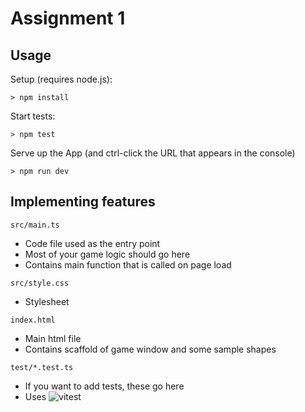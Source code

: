# Assignment 1

## Usage

Setup (requires node.js):
```
> npm install
```

Start tests:
```
> npm test
```

Serve up the App (and ctrl-click the URL that appears in the console)
```
> npm run dev
```

## Implementing features

`src/main.ts`
- Code file used as the entry point
- Most of your game logic should go here
- Contains main function that is called on page load

`src/style.css`
- Stylesheet


`index.html`
- Main html file
- Contains scaffold of game window and some sample shapes


`test/*.test.ts`
- If you want to add tests, these go here
- Uses ![`vitest`](https://vitest.dev/api/)


